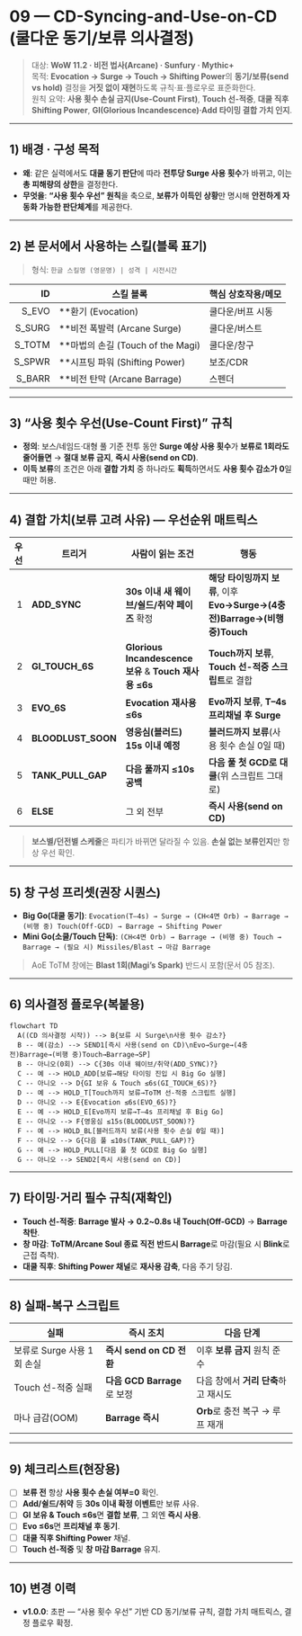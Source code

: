 # 09 — CD-Syncing-and-Use-on-CD (쿨다운 동기/보류 의사결정)
> 대상: **WoW 11.2 · 비전 법사(Arcane) · Sunfury · Mythic+**  
> 목적: **Evocation → Surge → Touch → Shifting Power**의 **동기/보류(send vs hold)** 결정을 **거짓 없이 재현**하도록 규칙·표·플로우로 표준화한다.  
> 원칙 요약: **사용 횟수 손실 금지(Use-Count First)**, **Touch 선-적중**, **대쿨 직후 Shifting Power**, **GI(Glorious Incandescence)·Add 타이밍 결합 가치 인지**.

---

## 1) 배경 · 구성 목적
- **왜**: 같은 실력에서도 **대쿨 동기 판단**에 따라 **전투당 Surge 사용 횟수**가 바뀌고, 이는 **총 피해량의 상한**을 결정한다.  
- **무엇을**: **“사용 횟수 우선” 원칙**을 축으로, **보류가 이득인 상황**만 명시해 **안전하게 자동화 가능한 판단체계**를 제공한다.

---

## 2) 본 문서에서 사용하는 스킬(블록 표기)
> 형식: `한글 스킬명 (영문명) | 성격 | 시전시간`

| ID | 스킬 블록 | 핵심 상호작용/메모 |
|---:|---|---|
| S_EVO | **환기 (Evocation) | 쿨다운/버프 시동 | 채널 3.0s** | **T–4s 프리채널**로 대버스트 준비 |
| S_SURG | **비전 폭발력 (Arcane Surge) | 쿨다운/버스트 | 시전 1.5s** | 종료 후 **Arcane Soul** 활성 |
| S_TOTM | **마법의 손길 (Touch of the Magi) | 쿨다운/창구 | 즉시(Off-GCD)** | **Barrage 선-발사 → (비행 중) Touch** 필수 |
| S_SPWR | **시프팅 파워 (Shifting Power) | 보조/CDR | 채널 4.0s(유지)** | **버스트 직후** 채널로 CD 회전 |
| S_BARR | **비전 탄막 (Arcane Barrage) | 스펜더 | 즉시** | 모든 창 **마감 GCD**. Tempo 만료 보호용 예외(0충전 허용) |

---

## 3) “사용 횟수 우선(Use-Count First)” 규칙
- **정의**: 보스/네임드·대형 풀 기준 전투 동안 **Surge 예상 사용 횟수**가 **보류로 1회라도 줄어들면** → **절대 보류 금지**, **즉시 사용(send on CD)**.  
- **이득 보류**의 조건은 아래 **결합 가치** 중 하나라도 **획득**하면서도 **사용 횟수 감소가 0**일 때만 허용.

---

## 4) 결합 가치(보류 고려 사유) — 우선순위 매트릭스

| 우선 | 트리거 | 사람이 읽는 조건 | 행동 |
|---:|---|---|---|
| 1 | **ADD_SYNC** | **30s 이내 새 웨이브/쉴드/취약 페이즈** 확정 | **해당 타이밍까지 보류**, 이후 **Evo→Surge→(4충전)Barrage→(비행 중)Touch** |
| 2 | **GI_TOUCH_6S** | **Glorious Incandescence 보유** & **Touch 재사용 ≤6s** | **Touch까지 보류**, **Touch 선-적중 스크립트**로 결합 |
| 3 | **EVO_6S** | **Evocation 재사용 ≤6s** | **Evo까지 보류**, **T–4s 프리채널 후 Surge** |
| 4 | **BLOODLUST_SOON** | **영웅심(블러드) 15s 이내 예정** | **블러드까지 보류**(사용 횟수 손실 0일 때) |
| 5 | **TANK_PULL_GAP** | **다음 풀까지 ≤10s 공백** | **다음 풀 첫 GCD로 대쿨**(위 스크립트 그대로) |
| 6 | **ELSE** | 그 외 전부 | **즉시 사용(send on CD)** |

> **보스별/던전별 스케줄**은 파티가 바뀌면 달라질 수 있음. **손실 없는 보류인지**만 항상 우선 확인.

---

## 5) 창 구성 프리셋(권장 시퀀스)
- **Big Go(대쿨 동기)**: `Evocation(T–4s) → Surge → (CH<4면 Orb) → Barrage → (비행 중) Touch(Off-GCD) → Barrage → Shifting Power`
- **Mini Go(소쿨/Touch 단독)**: `(CH<4면 Orb) → Barrage → (비행 중) Touch → Barrage → (필요 시) Missiles/Blast → 마감 Barrage`

> AoE ToTM 창에는 **Blast 1회(Magi’s Spark)** 반드시 포함(문서 05 참조).

---

## 6) 의사결정 플로우(복붙용)

```mermaid
flowchart TD
  A((CD 의사결정 시작)) --> B{보류 시 Surge\n사용 횟수 감소?}
  B -- 예(감소) --> SEND1[즉시 사용(send on CD)\nEvo→Surge→(4충전)Barrage→(비행 중)Touch→Barrage→SP]
  B -- 아니오(0회) --> C{30s 이내 웨이브/취약(ADD_SYNC)?}
  C -- 예 --> HOLD_ADD[보류→해당 타이밍 진입 시 Big Go 실행]
  C -- 아니오 --> D{GI 보유 & Touch ≤6s(GI_TOUCH_6S)?}
  D -- 예 --> HOLD_T[Touch까지 보류→ToTM 선-적중 스크립트 실행]
  D -- 아니오 --> E{Evocation ≤6s(EVO_6S)?}
  E -- 예 --> HOLD_E[Evo까지 보류→T–4s 프리채널 후 Big Go]
  E -- 아니오 --> F{영웅심 ≤15s(BLOODLUST_SOON)?}
  F -- 예 --> HOLD_BL[블러드까지 보류(사용 횟수 손실 0일 때)]
  F -- 아니오 --> G{다음 풀 ≤10s(TANK_PULL_GAP)?}
  G -- 예 --> HOLD_PULL[다음 풀 첫 GCD로 Big Go 실행]
  G -- 아니오 --> SEND2[즉시 사용(send on CD)]
````

---

## 7) 타이밍·거리 필수 규칙(재확인)

* **Touch 선-적중**: **Barrage 발사 → 0.2\~0.8s 내 Touch(Off-GCD)** → **Barrage 착탄**.
* **창 마감**: **ToTM/Arcane Soul 종료 직전** **반드시 Barrage**로 마감(필요 시 **Blink**로 근접 즉착).
* **대쿨 직후**: **Shifting Power 채널**로 **재사용 감축**, 다음 주기 당김.

---

## 8) 실패-복구 스크립트

| 실패                 | 즉시 조치                  | 다음 단계                  |
| ------------------ | ---------------------- | ---------------------- |
| 보류로 Surge 사용 1회 손실 | **즉시 send on CD 전환**   | 이후 **보류 금지** 원칙 준수     |
| Touch 선-적중 실패      | **다음 GCD Barrage**로 보정 | 다음 창에서 **거리 단축**하고 재시도 |
| 마나 급감(OOM)         | **Barrage 즉시**         | **Orb**로 충전 복구 → 루프 재개 |

---

## 9) 체크리스트(현장용)

* [ ] **보류 전** 항상 **사용 횟수 손실 여부=0** 확인.
* [ ] **Add/쉴드/취약** 등 **30s 이내 확정 이벤트**만 보류 사유.
* [ ] **GI 보유 & Touch ≤6s**면 **결합 보류**, 그 외엔 **즉시 사용**.
* [ ] **Evo ≤6s**면 **프리채널 후 동기**.
* [ ] **대쿨 직후 Shifting Power** 채널.
* [ ] **Touch 선-적중** 및 **창 마감 Barrage** 유지.

---

## 10) 변경 이력

* **v1.0.0**: 초판 — “사용 횟수 우선” 기반 CD 동기/보류 규칙, 결합 가치 매트릭스, 결정 플로우 확정.
